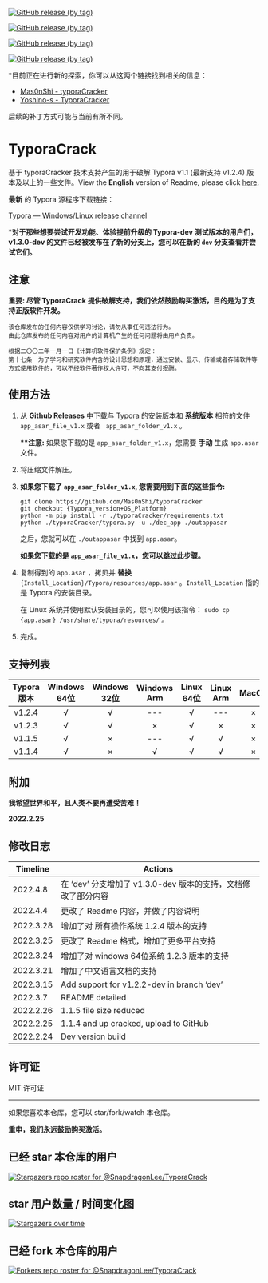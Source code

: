 [![GitHub release (by tag)](https://img.shields.io/github/downloads/SnapdragonLee/TyporaCrack/v1.1.5/total?label=%E4%B8%8B%E8%BD%BD%40v1.1.5&style=flat)](https://github.com/SnapdragonLee/TyporaCrack/releases/tag/v1.1.5)

[![GitHub release (by tag)](https://img.shields.io/github/downloads/SnapdragonLee/TyporaCrack/v1.2.4/total?label=%E4%B8%8B%E8%BD%BD%40v1.2.4&style=flat)](https://github.com/SnapdragonLee/TyporaCrack/releases/tag/v1.2.4)

[![GitHub release (by tag)](https://img.shields.io/github/downloads/SnapdragonLee/TyporaCrack/v1.2.2-dev/total?label=%E4%B8%8B%E8%BD%BD%40v1.2.2-dev&style=flat)](https://github.com/SnapdragonLee/TyporaCrack/releases/tag/v1.2.2-dev)

[![GitHub release (by tag)](https://img.shields.io/github/downloads/SnapdragonLee/TyporaCrack/v1.3.0-dev/total?label=%E4%B8%8B%E8%BD%BD%40v1.3.0-dev&style=flat)](https://github.com/SnapdragonLee/TyporaCrack/releases/tag/v1.3.0-dev)



*目前正在进行新的探索，你可以从这两个链接找到相关的信息：

- [Mas0nShi - typoraCracker](https://github.com/Mas0nShi/typoraCracker)
- [Yoshino-s - TyporaCracker](https://github.com/Yoshino-s/TyporaCracker)

后续的补丁方式可能与当前有所不同。



# TyporaCrack

基于 typoraCracker 技术支持产生的用于破解 Typora v1.1 (最新支持 v1.2.4) 版本及以上的一些文件。View the **English** version of Readme, please click [here](./README.md).



**最新** 的 Typora 源程序下载链接：

[Typora — Windows/Linux release channel](https://typora.io/releases/all)



***对于那些想要尝试开发功能、体验提前升级的 Typora-dev 测试版本的用户们，v1.3.0-dev 的文件已经被发布在了新的分支上，您可以在新的 `dev` 分支查看并尝试它们。**



## 注意

**重要: 尽管 TyporaCrack 提供破解支持，我们依然鼓励购买激活，目的是为了支持正版软件开发。**



```
该仓库发布的任何内容仅供学习讨论，请勿从事任何违法行为。
由此仓库发布的任何内容对用户的计算机产生的任何问题将由用户负责。

根据二〇〇二年一月一日《计算机软件保护条例》规定：
第十七条　为了学习和研究软件内含的设计思想和原理，通过安装、显示、传输或者存储软件等方式使用软件的，可以不经软件著作权人许可，不向其支付报酬。
```



## 使用方法

1. 从 **Github Releases** 中下载与 Typora 的安装版本和 **系统版本** 相符的文件 `app_asar_file_v1.x` 或者 ` app_asar_folder_v1.x` 。

   **\*\*注意:** 如果您下载的是 `app_asar_folder_v1.x`，您需要 **手动** 生成 `app.asar` 文件。

   

2. 将压缩文件解压。

3. **如果您下载了 `app_asar_folder_v1.x`, 您需要用到下面的这些指令:**

   ```
   git clone https://github.com/Mas0nShi/typoraCracker
   git checkout {Typora_version+OS_Platform}
   python -m pip install -r ./typoraCracker/requirements.txt
   python ./typoraCracker/typora.py -u ./dec_app ./outappasar
   ```

   之后，您就可以在 `./outappasar` 中找到 `app.asar`。

   **如果您下载的是 `app_asar_file_v1.x`，您可以跳过此步骤。**

   

4. 复制得到的 `app.asar` ，拷贝并 **替换** `{Install_Location}/Typora/resources/app.asar` 。`Install_Location` 指的是 Typora 的安装目录。

   在 Linux 系统并使用默认安装目录的，您可以使用该指令： `sudo cp {app.asar} /usr/share/typora/resources/` 。

5. 完成。

   

## 支持列表

| Typora 版本 | Windows 64位 | Windows 32位 | Windows Arm | Linux 64位 | Linux Arm | MacOS |
| :---------: | :----------: | :----------: | :---------: | :--------: | :-------: | :---: |
|   v1.2.4    |      √       |      √       |     ---     |     √      |    ---    |   ×   |
|   v1.2.3    |      √       |      √       |      ×      |     √      |     ×     |   ×   |
|   v1.1.5    |      √       |      ×       |     ---     |     √      |     √     |   ×   |
|   v1.1.4    |      √       |      ×       |      √      |     √      |     √     |   ×   |



## 附加

**我希望世界和平，且人类不要再遭受苦难！** 

**2022.2.25**



## 修改日志

| Timeline  | Actions                                                      |
| --------- | ------------------------------------------------------------ |
| 2022.4.8  | 在 ‘dev’ 分支增加了 v1.3.0-dev 版本的支持，文档修改了部分内容 |
| 2022.4.4  | 更改了 Readme 内容，并做了内容说明                           |
| 2022.3.28 | 增加了对 所有操作系统 1.2.4 版本的支持                       |
| 2022.3.25 | 更改了 Readme 格式，增加了更多平台支持                       |
| 2022.3.24 | 增加了对 windows 64位系统 1.2.3 版本的支持                   |
| 2022.3.21 | 增加了中文语言文档的支持                                     |
| 2022.3.15 | Add support for v1.2.2-dev in branch ‘dev’                   |
| 2022.3.7  | README detailed                                              |
| 2022.2.26 | 1.1.5 file size reduced                                      |
| 2022.2.25 | 1.1.4 and up cracked, upload to GitHub                       |
| 2022.2.24 | Dev version build                                            |



## 许可证

MIT 许可证





------

如果您喜欢本仓库，您可以 star/fork/watch 本仓库。 

**重申，我们永远鼓励购买激活。**



## 已经 star 本仓库的用户

[![Stargazers repo roster for @SnapdragonLee/TyporaCrack](https://reporoster.com/stars/dark/SnapdragonLee/TyporaCrack)](https://github.com/SnapdragonLee/TyporaCrack/stargazers)



## star 用户数量 / 时间变化图

[![Stargazers over time](https://starchart.cc/SnapdragonLee/TyporaCrack.svg)](https://starchart.cc/SnapdragonLee/TyporaCrack)



## 已经 fork 本仓库的用户

[![Forkers repo roster for @SnapdragonLee/TyporaCrack](https://reporoster.com/forks/dark/SnapdragonLee/TyporaCrack)](https://github.com/SnapdragonLee/TyporaCrack/network/members)
